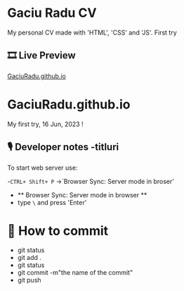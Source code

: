 # Gaciu Radu CV

My personal CV made with 'HTML', 'CSS' and 'JS'.
First try

## 🎞 Live Preview

[GaciuRadu.github.io](https://gaciuradu.github.io/)

# GaciuRadu.github.io

My first try, 16 Jun, 2023
!

## 🎙️ Developer notes -titluri

To start web server use:

-`CTRL+ Shift+ P` ->`Browser Sync: Server mode in broser'

- ** Browser Sync: Server mode in browser **
- type `\` and press 'Enter'

# 💾 How to commit

- git status
- git add .
- git status
- git commit -m"the name of the commit"
- git push
